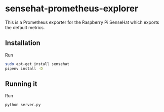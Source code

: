 # sensehat-prometheus-explorer

This is a Prometheus exporter for the Raspberry Pi SenseHat which exports the
default metrics.

## Installation

Run

```sh
sudo apt-get install sensehat
pipenv install -D
```

## Running it

Run

```sh
python server.py
```
